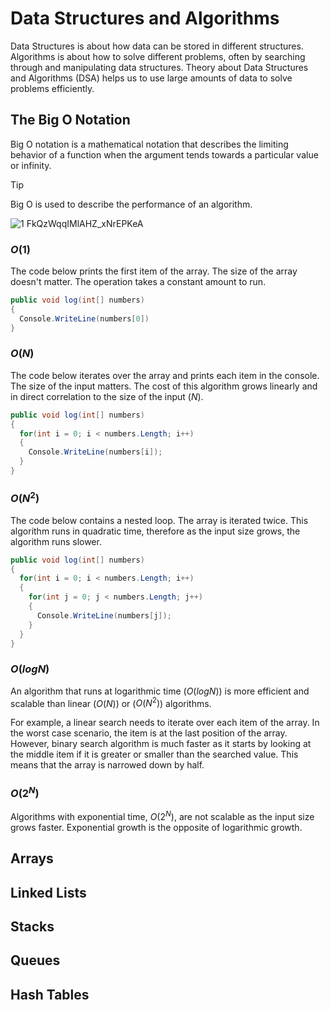 # Data Structures and Algorithms
Data Structures is about how data can be stored in different structures. Algorithms is about how to solve different problems, often by searching through and manipulating data structures. Theory about Data Structures and Algorithms (DSA) helps us to use large amounts of data to solve problems efficiently.

## The Big O Notation
Big O notation is a mathematical notation that describes the limiting behavior of a function when the argument tends towards a particular value or infinity.

> [!TIP]
> Big O is used to describe the performance of an algorithm.

![1 FkQzWqqIMlAHZ_xNrEPKeA](https://github.com/rohan-bhautoo/Algorithms/assets/47154593/5ac2c1a4-1038-48df-9877-f7fc7c7e7592)

### $O(1)$
The code below prints the first item of the array. The size of the array doesn't matter. The operation takes a constant amount to run.
```c#
public void log(int[] numbers)
{
  Console.WriteLine(numbers[0])
}
```

### $O(N)$
The code below iterates over the array and prints each item in the console. The size of the input matters. The cost of this algorithm grows linearly and in direct correlation to the size of the input ($N$).
```c#
public void log(int[] numbers)
{
  for(int i = 0; i < numbers.Length; i++)
  {
    Console.WriteLine(numbers[i]);
  }
}
```

### $O(N^2)$
The code below contains a nested loop. The array is iterated twice. This algorithm runs in quadratic time, therefore as the input size grows, the algorithm runs slower.
```c#
public void log(int[] numbers)
{
  for(int i = 0; i < numbers.Length; i++)
  {
    for(int j = 0; j < numbers.Length; j++)
    {
      Console.WriteLine(numbers[j]);
    }
  }
}
```

### $O(log N)$
An algorithm that runs at logarithmic time ($O(log N)$) is more efficient and scalable than linear ($O(N)$) or ($O(N^2)$) algorithms.

For example, a linear search needs to iterate over each item of the array. In the worst case scenario, the item is at the last position of the array. However, binary search algorithm is much faster as it starts by looking at the middle item if it is greater or smaller than the searched value. This means that the array is narrowed down by half.

### $O(2^N)$
Algorithms with exponential time, $O(2^N)$, are not scalable as the input size grows faster. Exponential growth is the opposite of logarithmic growth.

## Arrays

## Linked Lists

## Stacks

## Queues

## Hash Tables
